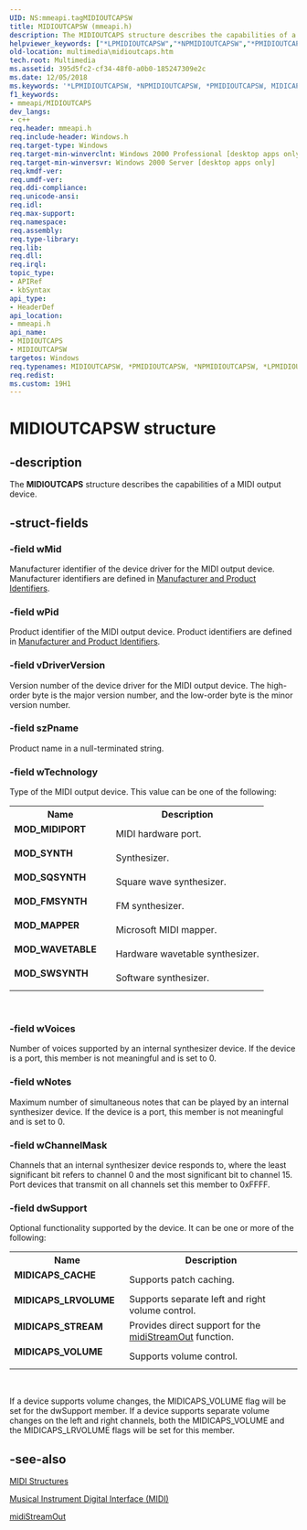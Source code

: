 ```yaml
---
UID: NS:mmeapi.tagMIDIOUTCAPSW
title: MIDIOUTCAPSW (mmeapi.h)
description: The MIDIOUTCAPS structure describes the capabilities of a MIDI output device.
helpviewer_keywords: ["*LPMIDIOUTCAPSW","*NPMIDIOUTCAPSW","*PMIDIOUTCAPSW","MIDICAPS_CACHE","MIDICAPS_LRVOLUME","MIDICAPS_STREAM","MIDICAPS_VOLUME","MIDIOUTCAPS","MIDIOUTCAPS structure [Windows Multimedia]","MIDIOUTCAPSW","MOD_FMSYNTH","MOD_MAPPER","MOD_MIDIPORT","MOD_SQSYNTH","MOD_SWSYNTH","MOD_SYNTH","MOD_WAVETABLE","_win32_MIDIOUTCAPS_str","midioutcaps_tag","mmeapi/MIDIOUTCAPS","multimedia.midioutcaps","tagMIDIOUTCAPSA","tagMIDIOUTCAPSW"]
old-location: multimedia\midioutcaps.htm
tech.root: Multimedia
ms.assetid: 395d5fc2-cf34-48f0-a0b0-185247309e2c
ms.date: 12/05/2018
ms.keywords: '*LPMIDIOUTCAPSW, *NPMIDIOUTCAPSW, *PMIDIOUTCAPSW, MIDICAPS_CACHE, MIDICAPS_LRVOLUME, MIDICAPS_STREAM, MIDICAPS_VOLUME, MIDIOUTCAPS, MIDIOUTCAPS structure [Windows Multimedia], MIDIOUTCAPSW, MOD_FMSYNTH, MOD_MAPPER, MOD_MIDIPORT, MOD_SQSYNTH, MOD_SWSYNTH, MOD_SYNTH, MOD_WAVETABLE, _win32_MIDIOUTCAPS_str, midioutcaps_tag, mmeapi/MIDIOUTCAPS, multimedia.midioutcaps, tagMIDIOUTCAPSA, tagMIDIOUTCAPSW'
f1_keywords:
- mmeapi/MIDIOUTCAPS
dev_langs:
- c++
req.header: mmeapi.h
req.include-header: Windows.h
req.target-type: Windows
req.target-min-winverclnt: Windows 2000 Professional [desktop apps only]
req.target-min-winversvr: Windows 2000 Server [desktop apps only]
req.kmdf-ver: 
req.umdf-ver: 
req.ddi-compliance: 
req.unicode-ansi: 
req.idl: 
req.max-support: 
req.namespace: 
req.assembly: 
req.type-library: 
req.lib: 
req.dll: 
req.irql: 
topic_type:
- APIRef
- kbSyntax
api_type:
- HeaderDef
api_location:
- mmeapi.h
api_name:
- MIDIOUTCAPS
- MIDIOUTCAPSW
targetos: Windows
req.typenames: MIDIOUTCAPSW, *PMIDIOUTCAPSW, *NPMIDIOUTCAPSW, *LPMIDIOUTCAPSW
req.redist: 
ms.custom: 19H1
---
```


# MIDIOUTCAPSW structure


## -description



The <b>MIDIOUTCAPS</b> structure describes the capabilities of a MIDI output device.




## -struct-fields




### -field wMid

Manufacturer identifier of the device driver for the MIDI output device. Manufacturer identifiers are defined in <a href="https://docs.microsoft.com/windows/desktop/Multimedia/manufacturer-and-product-identifiers">Manufacturer and Product Identifiers</a>.


### -field wPid

Product identifier of the MIDI output device. Product identifiers are defined in <a href="https://docs.microsoft.com/windows/desktop/Multimedia/manufacturer-and-product-identifiers">Manufacturer and Product Identifiers</a>.


### -field vDriverVersion

Version number of the device driver for the MIDI output device. The high-order byte is the major version number, and the low-order byte is the minor version number.


### -field szPname

Product name in a null-terminated string.


### -field wTechnology

Type of the MIDI output device. This value can be one of the following:

<table>
<tr>
<th>Name</th>
<th>Description</th>
</tr>
<tr>
<td width="40%"><a id="MOD_MIDIPORT"></a><a id="mod_midiport"></a><dl>
<dt><b>MOD_MIDIPORT</b></dt>
</dl>
</td>
<td width="60%">
MIDI hardware port.

</td>
</tr>
<tr>
<td width="40%"><a id="MOD_SYNTH"></a><a id="mod_synth"></a><dl>
<dt><b>MOD_SYNTH</b></dt>
</dl>
</td>
<td width="60%">
Synthesizer.

</td>
</tr>
<tr>
<td width="40%"><a id="MOD_SQSYNTH"></a><a id="mod_sqsynth"></a><dl>
<dt><b>MOD_SQSYNTH</b></dt>
</dl>
</td>
<td width="60%">
Square wave synthesizer.

</td>
</tr>
<tr>
<td width="40%"><a id="MOD_FMSYNTH"></a><a id="mod_fmsynth"></a><dl>
<dt><b>MOD_FMSYNTH</b></dt>
</dl>
</td>
<td width="60%">
FM synthesizer.

</td>
</tr>
<tr>
<td width="40%"><a id="MOD_MAPPER"></a><a id="mod_mapper"></a><dl>
<dt><b>MOD_MAPPER</b></dt>
</dl>
</td>
<td width="60%">
Microsoft MIDI mapper.

</td>
</tr>
<tr>
<td width="40%"><a id="MOD_WAVETABLE"></a><a id="mod_wavetable"></a><dl>
<dt><b>MOD_WAVETABLE</b></dt>
</dl>
</td>
<td width="60%">
Hardware wavetable synthesizer.

</td>
</tr>
<tr>
<td width="40%"><a id="MOD_SWSYNTH"></a><a id="mod_swsynth"></a><dl>
<dt><b>MOD_SWSYNTH</b></dt>
</dl>
</td>
<td width="60%">
Software synthesizer.

</td>
</tr>
</table>
 


### -field wVoices

Number of voices supported by an internal synthesizer device. If the device is a port, this member is not meaningful and is set to 0.


### -field wNotes

Maximum number of simultaneous notes that can be played by an internal synthesizer device. If the device is a port, this member is not meaningful and is set to 0.


### -field wChannelMask

Channels that an internal synthesizer device responds to, where the least significant bit refers to channel 0 and the most significant bit to channel 15. Port devices that transmit on all channels set this member to 0xFFFF.


### -field dwSupport

Optional functionality supported by the device. It can be one or more of the following:

<table>
<tr>
<th>Name</th>
<th>Description</th>
</tr>
<tr>
<td width="40%"><a id="MIDICAPS_CACHE"></a><a id="midicaps_cache"></a><dl>
<dt><b>MIDICAPS_CACHE</b></dt>
</dl>
</td>
<td width="60%">
Supports patch caching.

</td>
</tr>
<tr>
<td width="40%"><a id="MIDICAPS_LRVOLUME"></a><a id="midicaps_lrvolume"></a><dl>
<dt><b>MIDICAPS_LRVOLUME</b></dt>
</dl>
</td>
<td width="60%">
Supports separate left and right volume control.

</td>
</tr>
<tr>
<td width="40%"><a id="MIDICAPS_STREAM"></a><a id="midicaps_stream"></a><dl>
<dt><b>MIDICAPS_STREAM</b></dt>
</dl>
</td>
<td width="60%">
Provides direct support for the <a href="https://docs.microsoft.com/previous-versions/dd798487(v=vs.85)">midiStreamOut</a> function.

</td>
</tr>
<tr>
<td width="40%"><a id="MIDICAPS_VOLUME"></a><a id="midicaps_volume"></a><dl>
<dt><b>MIDICAPS_VOLUME</b></dt>
</dl>
</td>
<td width="60%">
Supports volume control.

</td>
</tr>
</table>
 

If a device supports volume changes, the MIDICAPS_VOLUME flag will be set for the dwSupport member. If a device supports separate volume changes on the left and right channels, both the MIDICAPS_VOLUME and the MIDICAPS_LRVOLUME flags will be set for this member.


## -see-also




<a href="https://docs.microsoft.com/windows/desktop/Multimedia/midi-structures">MIDI Structures</a>



<a href="https://docs.microsoft.com/windows/desktop/Multimedia/musical-instrument-digital-interface--midi">Musical Instrument Digital Interface (MIDI)</a>



<a href="https://docs.microsoft.com/previous-versions/dd798487(v=vs.85)">midiStreamOut</a>
 

 

